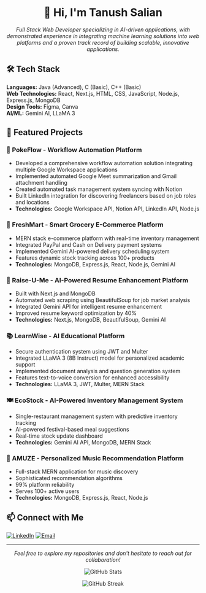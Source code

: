 <h1 align="center">👋 Hi, I'm Tanush Salian</h1>
<p align="center">
  <em>Full Stack Web Developer specializing in AI-driven applications, with demonstrated experience in integrating machine learning solutions into web platforms and a proven track record of building scalable, innovative applications.</em>
</p>
<h2 align="left">🛠️ Tech Stack</h2>
<p align="left">
  <strong>Languages:</strong> Java (Advanced), C (Basic), C++ (Basic)<br>
  <strong>Web Technologies:</strong> React, Next.js, HTML, CSS, JavaScript, Node.js, Express.js, MongoDB<br>
  <strong>Design Tools:</strong> Figma, Canva<br>
  <strong>AI/ML:</strong> Gemini AI, LLaMA 3
</p>
<h2 align="left">🚀 Featured Projects</h2>
<h3>🤖 PokeFlow - Workflow Automation Platform</h3>
<ul>
  <li>Developed a comprehensive workflow automation solution integrating multiple Google Workspace applications</li>
  <li>Implemented automated Google Meet summarization and Gmail attachment handling</li>
  <li>Created automated task management system syncing with Notion</li>
  <li>Built LinkedIn integration for discovering freelancers based on job roles and locations</li>
  <li><strong>Technologies:</strong> Google Workspace API, Notion API, LinkedIn API, Node.js</li>
</ul>
<h3>🛒 FreshMart - Smart Grocery E-Commerce Platform</h3>
<ul>
  <li>MERN stack e-commerce platform with real-time inventory management</li>
  <li>Integrated PayPal and Cash on Delivery payment systems</li>
  <li>Implemented Gemini AI-powered delivery scheduling system</li>
  <li>Features dynamic stock tracking across 100+ products</li>
  <li><strong>Technologies:</strong> MongoDB, Express.js, React, Node.js, Gemini AI</li>
</ul>
<h3>📝 Raise-U-Me - AI-Powered Resume Enhancement Platform</h3>
<ul>
  <li>Built with Next.js and MongoDB</li>
  <li>Automated web scraping using BeautifulSoup for job market analysis</li>
  <li>Integrated Gemini API for intelligent resume enhancement</li>
  <li>Improved resume keyword optimization by 40%</li>
  <li><strong>Technologies:</strong> Next.js, MongoDB, BeautifulSoup, Gemini AI</li>
</ul>
<h3>📚 LearnWise - AI Educational Platform</h3>
<ul>
  <li>Secure authentication system using JWT and Multer</li>
  <li>Integrated LLaMA 3 (8B Instruct) model for personalized academic support</li>
  <li>Implemented document analysis and question generation system</li>
  <li>Features text-to-voice conversion for enhanced accessibility</li>
  <li><strong>Technologies:</strong> LLaMA 3, JWT, Multer, MERN Stack</li>
</ul>
<h3>🍽️ EcoStock - AI-Powered Inventory Management System</h3>
<ul>
  <li>Single-restaurant management system with predictive inventory tracking</li>
  <li>AI-powered festival-based meal suggestions</li>
  <li>Real-time stock update dashboard</li>
  <li><strong>Technologies:</strong> Gemini AI API, MongoDB, MERN Stack</li>
</ul>
<h3>🎵 AMUZE - Personalized Music Recommendation Platform</h3>
<ul>
  <li>Full-stack MERN application for music discovery</li>
  <li>Sophisticated recommendation algorithms</li>
  <li>99% platform reliability</li>
  <li>Serves 100+ active users</li>
  <li><strong>Technologies:</strong> MongoDB, Express.js, React, Node.js</li>
</ul>
<h2 align="left">📫 Connect with Me</h2>
<p align="left">
  <a href="https://www.linkedin.com/in/tanushsalian" target="_blank"><img src="https://img.shields.io/badge/LinkedIn-0077B5?style=for-the-badge&logo=linkedin&logoColor=white" alt="LinkedIn"/></a>
  <a href="mailto:tanush1852@gmail.com"><img src="https://img.shields.io/badge/Gmail-D14836?style=for-the-badge&logo=gmail&logoColor=white" alt="Email"/></a>
</p>
<hr>
<p align="center"><em>Feel free to explore my repositories and don't hesitate to reach out for collaboration!</em></p>
<!-- Add GitHub stats -->
<p align="center">
  <img src="https://github-readme-stats.vercel.app/api?username=tanush1852&show_icons=true&theme=radical" alt="GitHub Stats"/>
</p>
<!-- Add GitHub streak stats -->
<p align="center">
  <img src="https://github-readme-streak-stats.herokuapp.com/?user=tanush1852&theme=radical" alt="GitHub Streak"/>
</p>
